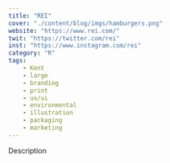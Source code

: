```yaml
---
title: "REI"
cover: "./content/blog/imgs/hamburgers.png"
website: "https://www.rei.com/"
twit: "https://twitter.com/rei"
inst: "https://www.instagram.com/rei"
category: "R"
tags:
    - Kent
    - large
    - branding
    - print
    - ux/ui
    - environmental
    - illustration
    - packaging
    - marketing
---
```


Description
